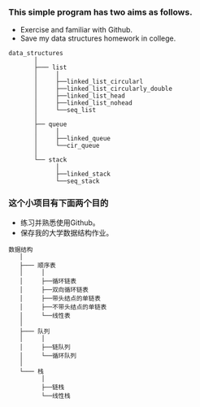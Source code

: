 ### This simple program has two aims as follows.
- Exercise and familiar with Github.
- Save my data structures homework in college.

```
data_structures
       │
       ├─── list
       │     │
       │     ├──linked_list_circularl
       │     ├──linked_list_circularly_double
       │     ├──linked_list_head
       │     ├──linked_list_nohead
       │     └──seq_list
       │
       ├── queue
       │     │
       │     ├──linked_queue
       │     └──cir_queue
       │
       └── stack
             │
             ├──linked_stack
             └──seq_stack
```

### 这个小项目有下面两个目的
- 练习并熟悉使用Github。
- 保存我的大学数据结构作业。

```
数据结构
   │
   ├─── 顺序表
   │     │
   │     ├──循环链表
   │     ├──双向循环链表
   │     ├──带头结点的单链表
   │     ├──不带头结点的单链表
   │     └──线性表
   │
   ├─── 队列
   │     │
   │     ├──链队列
   │     └──循环队列
   │
   └─── 栈
         │
         ├──链栈
         └──线性栈
```